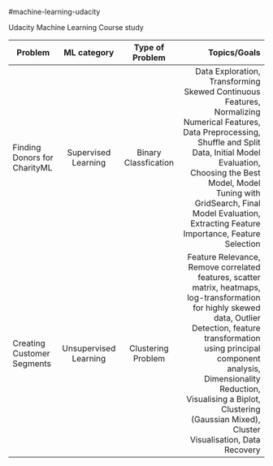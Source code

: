 #machine-learning-udacity

Udacity Machine Learning Course study

| Problem        | ML category      | Type of Problem  | Topics/Goals |
| ------------- |:-------------:| :-------------:| -----:|
| Finding Donors for CharityML | Supervised Learning | Binary Classfication | Data Exploration, Transforming Skewed Continuous Features, Normalizing Numerical Features,  Data Preprocessing, Shuffle and Split Data, Initial Model Evaluation, Choosing the Best Model, Model Tuning with GridSearch, Final Model Evaluation, Extracting Feature Importance, Feature Selection|
| Creating Customer Segments  | Unsupervised Learning | Clustering Problem | Feature Relevance, Remove correlated features,  scatter matrix, heatmaps, log-transformation for highly skewed data, Outlier Detection, feature transformation using principal component analysis, Dimensionality Reduction, Visualising a Biplot, Clustering (Gaussian Mixed), Cluster Visualisation, Data Recovery|
